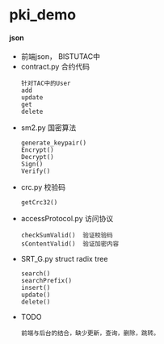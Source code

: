 # pki_demo


#### json
- 前端json， BISTUTAC中
- contract.py 合约代码
    ```
    针对TAC中的User
    add
    update
    get 
    delete

- sm2.py 国密算法
    ```
    generate_keypair()
    Encrypt()
    Decrypt()
    Sign()
    Verify()

- crc.py 校验码
    ```
    getCrc32()

- accessProtocol.py 访问协议
    ```
    checkSumValid()  验证校验码
    sContentValid()  验证加密内容

- SRT_G.py struct radix tree
    ```
    search()
    searchPrefix()
    insert()
    update()
    delete()

- TODO
    ```
    前端与后台的结合，缺少更新，查询，删除，跳转。
